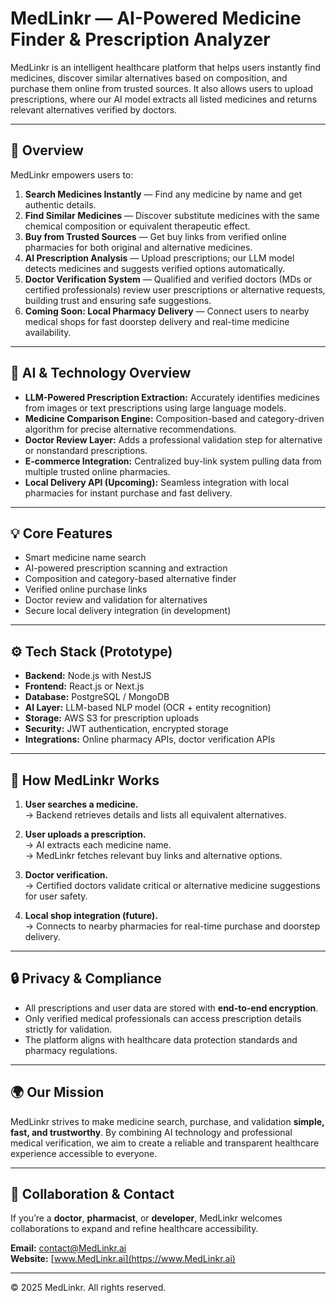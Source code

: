 # MedLinkr — AI-Powered Medicine Finder & Prescription Analyzer

MedLinkr is an intelligent healthcare platform that helps users instantly find medicines, discover similar alternatives based on composition, and purchase them online from trusted sources. It also allows users to upload prescriptions, where our AI model extracts all listed medicines and returns relevant alternatives verified by doctors.

---

## 🚀 Overview

MedLinkr empowers users to:
1. **Search Medicines Instantly** — Find any medicine by name and get authentic details.
2. **Find Similar Medicines** — Discover substitute medicines with the same chemical composition or equivalent therapeutic effect.
3. **Buy from Trusted Sources** — Get buy links from verified online pharmacies for both original and alternative medicines.
4. **AI Prescription Analysis** — Upload prescriptions; our LLM model detects medicines and suggests verified options automatically.
5. **Doctor Verification System** — Qualified and verified doctors (MDs or certified professionals) review user prescriptions or alternative requests, building trust and ensuring safe suggestions.
6. **Coming Soon: Local Pharmacy Delivery** — Connect users to nearby medical shops for fast doorstep delivery and real-time medicine availability.

---

## 🧠 AI & Technology Overview

- **LLM-Powered Prescription Extraction:** Accurately identifies medicines from images or text prescriptions using large language models.
- **Medicine Comparison Engine:** Composition-based and category-driven algorithm for precise alternative recommendations.
- **Doctor Review Layer:** Adds a professional validation step for alternative or nonstandard prescriptions.
- **E-commerce Integration:** Centralized buy-link system pulling data from multiple trusted online pharmacies.
- **Local Delivery API (Upcoming):** Seamless integration with local pharmacies for instant purchase and fast delivery.

---

## 💡 Core Features

- Smart medicine name search  
- AI-powered prescription scanning and extraction  
- Composition and category-based alternative finder  
- Verified online purchase links  
- Doctor review and validation for alternatives  
- Secure local delivery integration (in development)

---

## ⚙️ Tech Stack (Prototype)

- **Backend:** Node.js with NestJS  
- **Frontend:** React.js or Next.js  
- **Database:** PostgreSQL / MongoDB  
- **AI Layer:** LLM-based NLP model (OCR + entity recognition)  
- **Storage:** AWS S3 for prescription uploads  
- **Security:** JWT authentication, encrypted storage  
- **Integrations:** Online pharmacy APIs, doctor verification APIs  

---

## 🧩 How MedLinkr Works

1. **User searches a medicine.**  
   → Backend retrieves details and lists all equivalent alternatives.  

2. **User uploads a prescription.**  
   → AI extracts each medicine name.  
   → MedLinkr fetches relevant buy links and alternative options.  

3. **Doctor verification.**  
   → Certified doctors validate critical or alternative medicine suggestions for user safety.  

4. **Local shop integration (future).**  
   → Connects to nearby pharmacies for real-time purchase and doorstep delivery.  

---

## 🔒 Privacy & Compliance

- All prescriptions and user data are stored with **end-to-end encryption**.  
- Only verified medical professionals can access prescription details strictly for validation.  
- The platform aligns with healthcare data protection standards and pharmacy regulations.

---

## 🌍 Our Mission

MedLinkr strives to make medicine search, purchase, and validation **simple, fast, and trustworthy**. By combining AI technology and professional medical verification, we aim to create a reliable and transparent healthcare experience accessible to everyone.

---

## 🤝 Collaboration & Contact

If you’re a **doctor**, **pharmacist**, or **developer**, MedLinkr welcomes collaborations to expand and refine healthcare accessibility.

**Email:** contact@MedLinkr.ai  
**Website:** [www.MedLinkr.ai](https://www.MedLinkr.ai)

---

© 2025 MedLinkr. All rights reserved.
